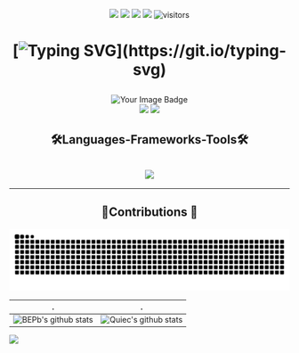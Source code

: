 
<!-- icons-->
<p align="center">
    <a href="https://github.com/AdemuyiwaHassan/AdemuyiwaHassan"><img src="https://img.shields.io/badge/status-updating-brightgreen.svg"></a>
    <a href="https://github.com/AdemuyiwaHassan/AdemuyiwaHassan/graphs/contributors"><img src="https://img.shields.io/github/contributors/AdemuyiwaHassan/AdemuyiwaHassan?color=blue"></a>
    <a href="https://github.com/AdemuyiwaHassan/AdemuyiwaHassan/stargazers"><img src="https://img.shields.io/github/stars/AdemuyiwaHassan/AdemuyiwaHassan.svg?logo=github"></a>
    <a href="https://github.com/AdemuyiwaHassan/AdemuyiwaHassan/network/members"><img src="https://img.shields.io/github/forks/AdemuyiwaHassan/AdemuyiwaHassan.svg?color=blue&logo=github"></a>
    <img src="https://visitor-badge.laobi.icu/badge?page_id=AdemuyiwaHassan.AdemuyiwaHassan" alt="visitors"/>
</p>

 <h1 align="center">



[![Typing SVG](https://readme-typing-svg.herokuapp.com?color=%2336BCF7&center=true&vCenter=true&width=600&lines=Hi+there+👋,+I+am+Hassan+Ademuyiwa;+Welcome+to+My+Profile!;Over+4+years+of+programming+experience;Always+learning+new+things+;)](https://git.io/typing-svg)
 </h1>
 <div align="center">
    

<img src="https://tryhackme-badges.s3.amazonaws.com/ademuyiwahassan68.png" alt="Your Image Badge" />

</div>
<!-- social -->
<div align="center">
    <a href="mailto:ademuyiwahhassan68@gmail.com" target="_blank"> <img src="https://img.shields.io/badge/Gmail-333333?style=for-the-badge&logo=gmail&logoColor=red"/></a>
    <a href="https://www.linkedin.com/in/hassan-ademuyiwa-b3258211a/" target="_blank"><img src="https://img.shields.io/badge/LinkedIn-0077B5?style=for-the-badge&logo=linkedin&logoColor=white" target="_blank" /></a>

  
</div>
<h2 align="center">🛠️Languages-Frameworks-Tools🛠️</h2> <br/>
<div align="center">
    

<a href="https://skillicons.dev" >
    <img src="https://skillicons.dev/icons?i=javascript,nodejs,express,react,typescript,mongodb,postgres,git,github,c,vscode,html,css"/>
</a>
</div>
<hr/>
<!-- contribution -->
<h2 align="center"> 🐍Contributions 🐍</h2>
<!--   GitHub stats graph -->


<!--   green snake -->
![BEPb's github activity graph](https://raw.githubusercontent.com/Ademuyiwahassan/Ademuyiwahassan/output/github-contribution-grid-snake.svg)

<!--   stats + languages -->
| .                                                                                                                                       | .                                                                                                                         |
|-----------------------------------------------------------------------------------------------------------------------------------------|---------------------------------------------------------------------------------------------------------------------------|
| ![BEPb's github stats](https://github-readme-stats.vercel.app/api?username=AdemuyiwaHassan&show_icons=true&theme=radical&include_all_commits=true) | ![Quiec's github stats](https://github-readme-stats.vercel.app/api/top-langs/?username=AdemuyiwaHassan&theme=radical&layout=compact) |


<img src="https://github-readme-streak-stats.herokuapp.com/?user=AdemuyiwaHassan"></img>


<!--
**AdemuyiwaHassan/AdemuyiwaHassan** is a ✨ _special_ ✨ repository because its `README.md` (this file) appears on your GitHub profile.

Here are some ideas to get you started:

- 🔭 I’m currently working on ...
- 🌱 I’m currently learning ...
- 👯 I’m looking to collaborate on ...
- 🤔 I’m looking for help with ...
- 💬 Ask me about ...
- 📫 How to reach me: ...
- 😄 Pronouns: ...
- ⚡ Fun fact: ...
-->
